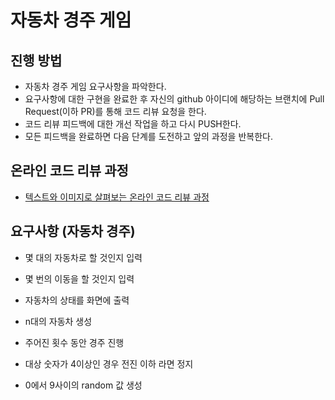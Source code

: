 # 자동차 경주 게임
## 진행 방법
* 자동차 경주 게임 요구사항을 파악한다.
* 요구사항에 대한 구현을 완료한 후 자신의 github 아이디에 해당하는 브랜치에 Pull Request(이하 PR)를 통해 코드 리뷰 요청을 한다.
* 코드 리뷰 피드백에 대한 개선 작업을 하고 다시 PUSH한다.
* 모든 피드백을 완료하면 다음 단계를 도전하고 앞의 과정을 반복한다.

## 온라인 코드 리뷰 과정
* [텍스트와 이미지로 살펴보는 온라인 코드 리뷰 과정](https://github.com/next-step/nextstep-docs/tree/master/codereview)

## 요구사항 (자동차 경주)

- 몇 대의 자동차로 할 것인지 입력
- 몇 번의 이동을 할 것인지 입력
- 자동차의 상태를 화면에 출력

- n대의 자동차 생성
- 주어진 횟수 동안 경주 진행
- 대상 숫자가 4이상인 경우 전진 이하 라면 정지
- 0에서 9사이의 random 값 생성
